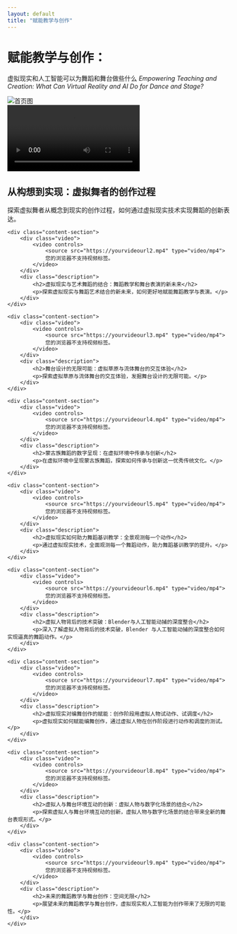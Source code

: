 ```yaml
---
layout: default
title: "赋能教学与创作"
---
```


# 赋能教学与创作：
虚拟现实和人工智能可以为舞蹈和舞台做些什么
*Empowering Teaching and Creation: What Can Virtual Reality and AI Do for Dance and Stage?*

<div class="header-image">
    <img src="[YOUR_IMAGE_URL](https://github.com/yangxinyu181x/dance-vr-ai-demo/blob/main/%E9%A6%96%E9%A1%B5%E5%9B%BE.png?raw=true)" alt="首页图" class="banner-image">
</div>

<div class="container">
    <div class="content-section">
        <div class="video">
            <video controls>
                <source src="https://yourvideourl1.mp4" type="video/mp4">
                您的浏览器不支持视频标签。
            </video>
        </div>
        <div class="description">
            <h2>从构想到实现：虚拟舞者的创作过程</h2>
            <p>探索虚拟舞者从概念到现实的创作过程，如何通过虚拟现实技术实现舞蹈的创新表达。</p>
        </div>
    </div>

    <div class="content-section">
        <div class="video">
            <video controls>
                <source src="https://yourvideourl2.mp4" type="video/mp4">
                您的浏览器不支持视频标签。
            </video>
        </div>
        <div class="description">
            <h2>虚拟现实与艺术舞蹈的结合：舞蹈教学和舞台表演的新未来</h2>
            <p>探索虚拟现实与舞蹈艺术结合的新未来，如何更好地赋能舞蹈教学与表演。</p>
        </div>
    </div>

    <div class="content-section">
        <div class="video">
            <video controls>
                <source src="https://yourvideourl3.mp4" type="video/mp4">
                您的浏览器不支持视频标签。
            </video>
        </div>
        <div class="description">
            <h2>舞台设计的无限可能：虚拟草原与流体舞台的交互体验</h2>
            <p>探索虚拟草原与流体舞台的交互体验，发掘舞台设计的无限可能。</p>
        </div>
    </div>

    <div class="content-section">
        <div class="video">
            <video controls>
                <source src="https://yourvideourl4.mp4" type="video/mp4">
                您的浏览器不支持视频标签。
            </video>
        </div>
        <div class="description">
            <h2>蒙古族舞蹈的数字呈现：在虚拟环境中传承与创新</h2>
            <p>在虚拟环境中呈现蒙古族舞蹈，探索如何传承与创新这一优秀传统文化。</p>
        </div>
    </div>

    <div class="content-section">
        <div class="video">
            <video controls>
                <source src="https://yourvideourl5.mp4" type="video/mp4">
                您的浏览器不支持视频标签。
            </video>
        </div>
        <div class="description">
            <h2>虚拟现实如何助力舞蹈基训教学：全景观测每一个动作</h2>
            <p>通过虚拟现实技术，全面观测每一个舞蹈动作，助力舞蹈基训教学的提升。</p>
        </div>
    </div>

    <div class="content-section">
        <div class="video">
            <video controls>
                <source src="https://yourvideourl6.mp4" type="video/mp4">
                您的浏览器不支持视频标签。
            </video>
        </div>
        <div class="description">
            <h2>虚拟人物背后的技术突破：Blender与人工智能动捕的深度整合</h2>
            <p>深入了解虚拟人物背后的技术突破，Blender 与人工智能动捕的深度整合如何实现逼真的舞蹈动作。</p>
        </div>
    </div>

    <div class="content-section">
        <div class="video">
            <video controls>
                <source src="https://yourvideourl7.mp4" type="video/mp4">
                您的浏览器不支持视频标签。
            </video>
        </div>
        <div class="description">
            <h2>虚拟现实对编舞创作的赋能：创作阶段用虚拟人物试动作、试调度</h2>
            <p>虚拟现实如何赋能编舞创作，通过虚拟人物在创作阶段进行动作和调度的测试。</p>
        </div>
    </div>

    <div class="content-section">
        <div class="video">
            <video controls>
                <source src="https://yourvideourl8.mp4" type="video/mp4">
                您的浏览器不支持视频标签。
            </video>
        </div>
        <div class="description">
            <h2>虚拟人与舞台环境互动的创新：虚拟人物与数字化场景的结合</h2>
            <p>探索虚拟人与舞台环境互动的创新，虚拟人物与数字化场景的结合带来全新的舞台表现形式。</p>
        </div>
    </div>

    <div class="content-section">
        <div class="video">
            <video controls>
                <source src="https://yourvideourl9.mp4" type="video/mp4">
                您的浏览器不支持视频标签。
            </video>
        </div>
        <div class="description">
            <h2>未来的舞蹈教学与舞台创作：空间无限</h2>
            <p>展望未来的舞蹈教学与舞台创作，虚拟现实和人工智能为创作带来了无限的可能性。</p>
        </div>
    </div>
</div>
